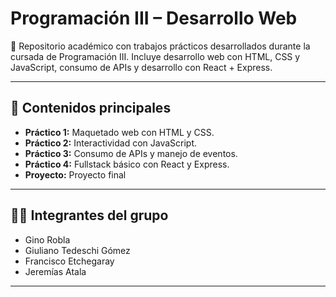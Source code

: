 # Programación III – Desarrollo Web

📘 Repositorio académico con trabajos prácticos desarrollados durante la cursada de Programación III. Incluye desarrollo web con HTML, CSS y JavaScript, consumo de APIs y desarrollo con React + Express.

---

## 🧠 Contenidos principales

- **Práctico 1:** Maquetado web con HTML y CSS.
- **Práctico 2:** Interactividad con JavaScript.
- **Práctico 3:** Consumo de APIs y manejo de eventos.
- **Práctico 4:** Fullstack básico con React y Express.
- **Proyecto:** Proyecto final

---

## 👨‍💻 Integrantes del grupo

- Gino Robla
- Giuliano Tedeschi Gómez
- Francisco Etchegaray
- Jeremías Atala

---
